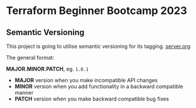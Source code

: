 # Terraform Beginner Bootcamp 2023

## Semantic Versioning

This project is going to utilise semantic versioning for its tagging.
[server.org](https://semver.org/)


The general format:

**MAJOR.MINOR.PATCH**, eg. `1.0.1`

- **MAJOR** version when you make incompatible API changes
- **MINOR** version when you add functionality in a backward compatible manner
- **PATCH** version when you make backward compatible bug fixes